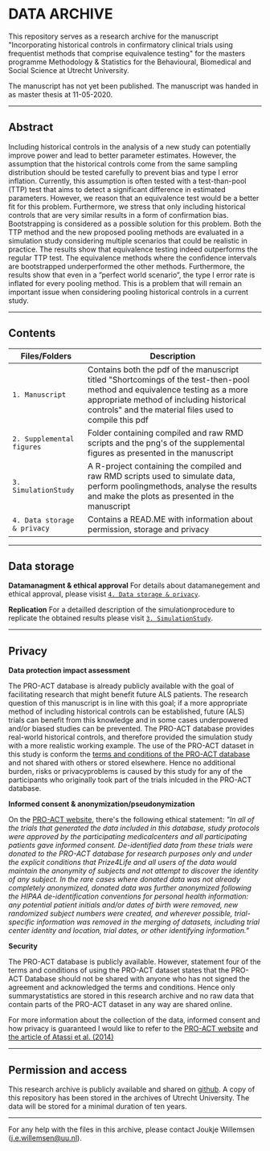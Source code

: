 DATA ARCHIVE
===
This repository serves as a research archive for the manuscript "Incorporating historical controls in confirmatory clinical trials using frequentist methods that comprise equivalence testing" for the masters programme Methodology & Statistics for the Behavioural, Biomedical and Social Science at Utrecht University.

The manuscript has not yet been published. The manuscript was handed in as master thesis at 11-05-2020.

---
**Abstract**
---
Including historical controls in the analysis of a new study can potentially improve power and lead to better parameter estimates. However, the assumption that the historical controls come from the same sampling distribution should be tested carefully to prevent bias and type I error inflation. Currently, this assumption is often tested with a test-than-pool (TTP) test that aims to detect a significant difference in estimated parameters. However, we reason that an equivalence test would be a better fit for this problem. Furthermore, we stress that only including historical controls that are very similar results in a form of confirmation bias. Bootstrapping is considered as a possible solution for this problem. Both the TTP method and the new proposed pooling methods are evaluated in a simulation study considering multiple scenarios that could be realistic in practice. The results show that equivalence testing indeed outperforms the regular TTP test. The equivalence methods where the confidence intervals are bootstrapped underperformed the other methods. Furthermore, the results show that even in a ”perfect world scenario”, the type I error rate is inflated for every pooling method. This is a problem that will remain an important issue when considering pooling historical controls in a current study.

---
**Contents**
---
| Files/Folders              | Description   |
| -----------------          | ------------- |
|`1. Manuscript`          |Contains both the pdf of the manuscript titled "Shortcomings of the test-then-pool method and equivalence testing as a more appropriate method of including historical controls" and the material files used to compile this pdf|
|`2. Supplemental figures`                    |Folder containing compiled and raw RMD scripts and the png's of the supplemental figures as presented in the manuscript|
|`3. SimulationStudy`	     |A R-project containing the compiled and raw RMD scripts used to simulate data, perform poolingmethods, analyse the results and make the plots as presented in the manuscript|
|`4. Data storage & privacy` |Contains a READ.ME with information about permission, storage and privacy|

---
**Data storage**
---

**Datamanagment & ethical approval**
For details about datamanegement and ethical approval, please visist [`4. Data storage & privacy`](https://github.com/JoukjeWillemsen/Research-Repository-Master-Thesis/tree/master/4.Data%20storage%20%26%20privacy).

**Replication**
For a detailled description of the simulationprocedure to replicate the obtained results please visit [`3. SimulationStudy`](https://github.com/JoukjeWillemsen/Research-Repository-Master-Thesis/tree/master/3.SimulationStudy).

---
**Privacy**
---

**Data protection impact assessment**

The PRO-ACT database is already publicly available with the goal of facilitating research that might benefit future ALS patients. The research question of this manuscript is in line with this goal; if a more appropriate method of including historical controls can be established, future (ALS) trials can benefit from this knowledge and in some cases underpowered and/or biased studies can be prevented. The PRO-ACT database provides real-world historical controls, and therefore provided the simulation study with a more realistic working example. 
The use of the PRO-ACT dataset in this study is conform the [terms and conditions of the PRO-ACT database](https://nctu.partners.org/ProACT/Document/DisplayLatest/1) and not shared with others or stored elsewhere. Hence no additional burden, risks or privacyproblems is caused by this study for any of the participants who originally took part of the trials inlcuded in the PRO-ACT database.

**Informed consent & anonymization/pseudonymization**

On the [PRO-ACT website](https://nctu.partners.org/ProACT/Document/DisplayLatest/9), there's the following ethical statement: *"In all of the trials that generated the data included in this database, study protocols were approved by the participating medicalcenters and all participating patients gave informed consent. De-identified data from these trials were donated to the PRO-ACT database for research purposes only and under the explicit conditions that Prize4Life and all users of the data would maintain the anonymity of subjects and not attempt to discover the identity of any subject. In the rare cases where donated data was not already completely anonymized, donated data was further anonymized following the HIPAA de-identification conventions for personal health information: any potential patient initials and/or dates of birth were removed, new randomized subject numbers were created, and wherever possible, trial-specific information was removed in the merging of datasets, including trial center identity and location, trial dates, or other identifying information."*

**Security**

The PRO-ACT database is publicly available. However, statement four of the terms and conditions of using the PRO-ACT dataset states that the PRO-ACT Database should not be shared with anyone who has not signed the agreement and acknowledged the terms and conditions. Hence only summarystatistics are stored in this research archive and no raw data that contain parts of the PRO-ACT dataset in any way are shared online. 

For more information about the collection of the data, informed consent and how privacy is guaranteed I would like to refer to the [PRO-ACT website](https://nctu.partners.org/ProACT/Document/DisplayLatest/9) and [the article of Atassi et al. (2014)](https://www.ncbi.nlm.nih.gov/pubmed/25298304)

---
**Permission and access**
---

This research archive is publicly available and shared on [github](https://github.com/JoukjeWillemsen/Research-Repository-Master-Thesis). A copy of this repository has been stored in the archives of Utrecht University. The data will be stored for a minimal duration of ten years.

---

For any help with the files in this archive, please contact Joukje Willemsen (j.e.willemsen@uu.nl). 
